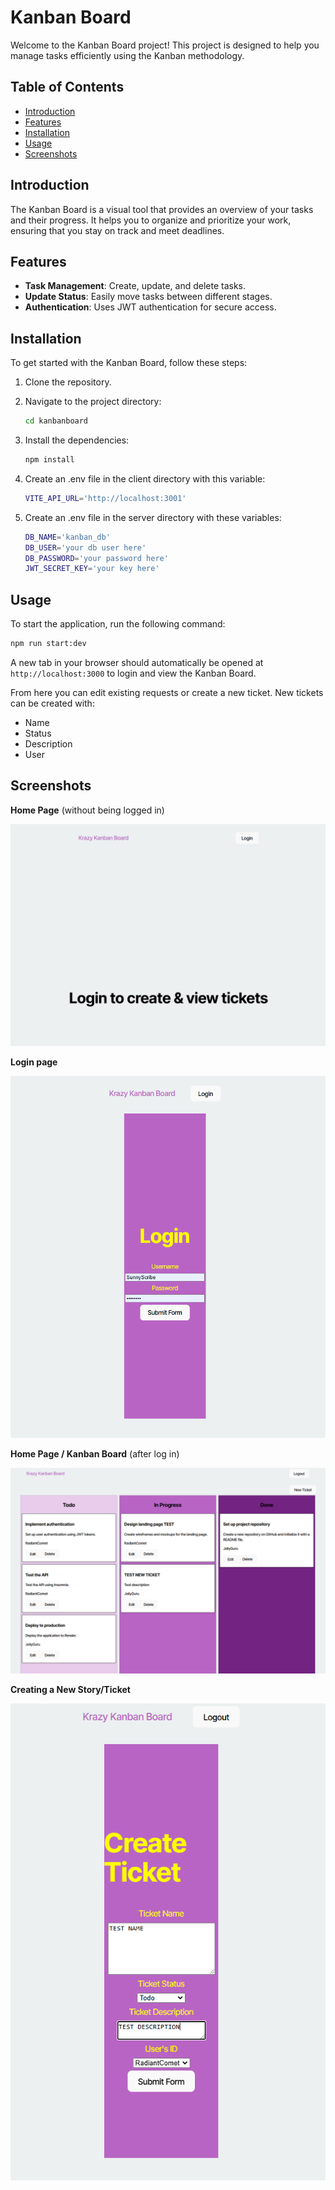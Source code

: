 # Kanban Board

Welcome to the Kanban Board project! This project is designed to help you manage tasks efficiently using the Kanban methodology.

## Table of Contents

- [Introduction](#introduction)
- [Features](#features)
- [Installation](#installation)
- [Usage](#usage)
- [Screenshots](#screenshots)

## Introduction

The Kanban Board is a visual tool that provides an overview of your tasks and their progress. It helps you to organize and prioritize your work, ensuring that you stay on track and meet deadlines.

## Features

- **Task Management**: Create, update, and delete tasks.
- **Update Status**: Easily move tasks between different stages.
- **Authentication**: Uses JWT authentication for secure access.

## Installation

To get started with the Kanban Board, follow these steps:

1. Clone the repository.

2. Navigate to the project directory:
    ```bash
    cd kanbanboard
    ```
3. Install the dependencies:
    ```bash
    npm install
    ```
3. Create an .env file in the client directory with this variable:
    ```bash
    VITE_API_URL='http://localhost:3001'
    ```
3. Create an .env file in the server directory with these variables:
    ```bash
    DB_NAME='kanban_db'
    DB_USER='your db user here'
    DB_PASSWORD='your password here'
    JWT_SECRET_KEY='your key here'
    ```

## Usage

To start the application, run the following command:
```bash
npm run start:dev
```
A new tab in your browser should automatically be opened at `http://localhost:3000` to login and view the Kanban Board.

From here you can edit existing requests or create a new ticket.
New tickets can be created with:
- Name
- Status
- Description
- User

## Screenshots

**Home Page** (without being logged in)

![Alt text](./assets/kanban1.png)

**Login page**

![Alt text](./assets/kanban2.png)

**Home Page / Kanban Board** (after log in)

![Alt text](./assets/kanban3.png)

**Creating a New Story/Ticket**

![Alt text](./assets/kanban4.png)
